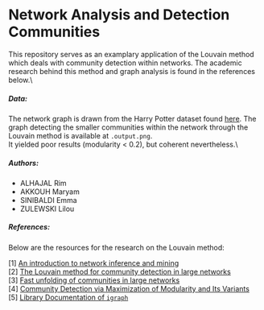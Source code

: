 # Network Analysis and Detection Communities

This repository serves as an examplary application of the Louvain method which deals with community detection within networks. The academic research behind this method and graph analysis is found in the references below.\

##### Data:

The network graph is drawn from the Harry Potter dataset found [here](https://github.com/efekarakus/potter-network/tree/master/data). The graph detecting the smaller communities within the network through the Louvain method is available at `.output.png`.\
It yielded poor results (modularity < 0.2), but coherent nevertheless.\

##### Authors:

- ALHAJAL Rim
- AKKOUH Maryam
- SINIBALDI Emma
- ZULEWSKI Lilou

##### References:

Below are the resources for the research on the Louvain method:

[1] [An introduction to network inference and mining](http://www.nathalievialaneix.eu/doc/pdf/wikistat-network_compiled.pdf) \
[2] [The Louvain method for community detection in large networks](http://perso.uclouvain.be/vincent.blondel/research/louvain.html) \
[3] [Fast unfolding of communities in large networks](http://arxiv.org/abs/0803.0476) \
[4] [Community Detection via Maximization of Modularity and Its Variants](http://www.cs.rpi.edu/~szymansk/papers/TCSS-14.pdf) \
[5] [Library Documentation of `igraph`](https://igraph.org/python/)

